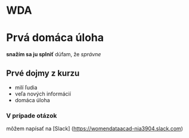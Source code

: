 # WDA

# Prvá domáca úloha

**snažím sa ju splniť**
dúfam, že *správne*

## Prvé dojmy z kurzu

* milí ľudia
* veľa nových informácií
* domáca úloha

### V prípade **otázok**
môžem napísať na [Slack] (https://womendataacad-nia3904.slack.com)

